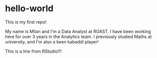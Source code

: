 # hello-world

This is my first repo!

My name is Milan and I'm a Data Analyst at ROAST.
I have been working here for over 3 years in the Analytics team.
I previously studied Maths at university, and I'm also a keen kabaddi player!


This is a line from RStudio!!!